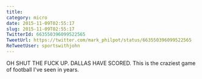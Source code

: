 ```yaml
---
title: 
category: micro
date: 2015-11-09T02:55:17
slug: 2015-11-09T02:55:17
TwitterId: 663550396099522565
TweetUrl: https://twitter.com/mark_philpot/status/663550396099522565
ReTweetUser: sportswithjohn
---
```


<i class="fa fa-retweet" aria-hidden="true"></i> OH SHUT THE FUCK UP. DALLAS HAVE SCORED. This is the craziest game of football I've seen in years.